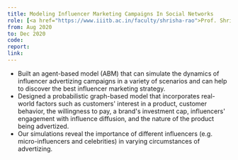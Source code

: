 ```yaml
---
title: Modeling Influencer Marketing Campaigns In Social Networks
role: [<a href="https://www.iiitb.ac.in/faculty/shrisha-rao">Prof. Shrisha Rao</a>]
from: Aug 2020
to: Dec 2020
code: 
report:
link:
---
```

<ul>
<li>Built an agent-based model (ABM) that can simulate the dynamics of influencer advertizing campaigns in a variety of scenarios and can help to discover the best influencer marketing strategy.</li>
<li>Designed a probabilistic graph-based model that incorporates real-world factors such as customers' interest in a product, customer behavior, the willingness to pay, a brand's investment cap, influencers' engagement with influence diffusion, and the nature of the product being advertized.</li>
<li>Our simulations reveal the importance of different influencers (e.g. micro-influencers and celebrities) in varying circumstances of advertizing.</li>

</ul>
